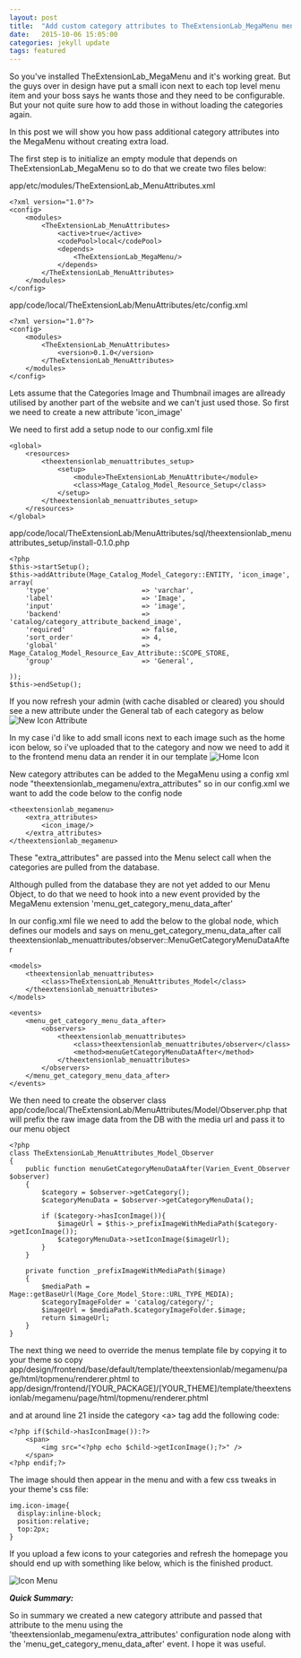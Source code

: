 ```yaml
---
layout: post
title:  "Add custom category attributes to TheExtensionLab_MegaMenu menu"
date:   2015-10-06 15:05:00
categories: jekyll update
tags: featured
---
```

So you've installed TheExtensionLab_MegaMenu and it's working great. But the guys over in design have put a small icon next to each top level menu item and your boss says he wants those and they need to be configurable. But your not quite sure how to add those in without loading the categories again.

In this post we will show you how pass additional category attributes into the MegaMenu without creating extra load.

The first step is to initialize an empty module that depends on TheExtensionLab_MegaMenu so to do that we create two files below:

app/etc/modules/TheExtensionLab_MenuAttributes.xml

```
<?xml version="1.0"?>
<config>
    <modules>
        <TheExtensionLab_MenuAttributes>
            <active>true</active>
            <codePool>local</codePool>
            <depends>
                <TheExtensionLab_MegaMenu/>
            </depends>
        </TheExtensionLab_MenuAttributes>
    </modules>
</config>
```

app/code/local/TheExtensionLab/MenuAttributes/etc/config.xml

```
<?xml version="1.0"?>
<config>
    <modules>
        <TheExtensionLab_MenuAttributes>
            <version>0.1.0</version>
        </TheExtensionLab_MenuAttributes>
    </modules>
</config>
````

Lets assume that the Categories Image and Thumbnail images are allready utilised by another part of the website and we can't just used those. So first we need to create a new attribute 'icon_image'

We need to first add a setup node to our config.xml file

```
<global>
    <resources>
        <theextensionlab_menuattributes_setup>
            <setup>
                <module>TheExtensionLab_MenuAttribute</module>
                <class>Mage_Catalog_Model_Resource_Setup</class>
            </setup>
        </theextensionlab_menuattributes_setup>
    </resources>
</global>
```

app/code/local/TheExtensionLab/MenuAttributes/sql/theextensionlab\_menuattributes\_setup/install-0.1.0.php

```
<?php
$this->startSetup();
$this->addAttribute(Mage_Catalog_Model_Category::ENTITY, 'icon_image', array(
    'type'                       => 'varchar',
    'label'                      => 'Image',
    'input'                      => 'image',
    'backend'                    => 'catalog/category_attribute_backend_image',
    'required'                   => false,
    'sort_order'                 => 4,
    'global'                     => Mage_Catalog_Model_Resource_Eav_Attribute::SCOPE_STORE,
    'group'                      => 'General',

));
$this->endSetup();
```

If you now refresh your admin (with cache disabled or cleared) you should see a new attribute under the General tab of each category as below
![New Icon Attribute](../../../../../assets/images/menuattributes/new-icon-image.jpg "New Icon Attribute")

In my case i'd like to add small icons next to each image such as the home icon below, so i've uploaded that to the category and now we need to add it to the frontend menu data an render it in our template
![Home Icon](../../../../../assets/images/menuattributes/home-icon-uploaded.jpg "Home Icon")

New category attributes can be added to the MegaMenu using a config xml node "theextensionlab_megamenu/extra_attributes" so in our config.xml we want to add the code below to the config node

```
<theextensionlab_megamenu>
    <extra_attributes>
        <icon_image/>
    </extra_attributes>
</theextensionlab_megamenu>
```

These "extra_attributes" are passed into the Menu select call when the categories are pulled from the database.

Although pulled from the database they are not yet added to our Menu Object, to do that we need to hook into a new event provided by the MegaMenu extension 'menu\_get\_category\_menu\_data\_after'

In our config.xml file we need to add the below to the global node, which defines our models and says on menu\_get\_category\_menu\_data\_after call theextensionlab_menuattributes/observer::MenuGetCategoryMenuDataAfter

```
<models>
    <theextensionlab_menuattributes>
        <class>TheExtensionLab_MenuAttributes_Model</class>
    </theextensionlab_menuattributes>
</models>

<events>
    <menu_get_category_menu_data_after>
        <observers>
            <theextensionlab_menuattributes>
                <class>theextensionlab_menuattributes/observer</class>
                <method>menuGetCategoryMenuDataAfter</method>
            </theextensionlab_menuattributes>
        </observers>
    </menu_get_category_menu_data_after>
</events>
```

We then need to create the observer class
app/code/local/TheExtensionLab/MenuAttributes/Model/Observer.php that will prefix the raw image data from the DB with the media url and pass it to our menu object

```
<?php
class TheExtensionLab_MenuAttributes_Model_Observer
{
    public function menuGetCategoryMenuDataAfter(Varien_Event_Observer $observer)
    {
        $category = $observer->getCategory();
        $categoryMenuData = $observer->getCategoryMenuData();

        if ($category->hasIconImage()){
            $imageUrl = $this->_prefixImageWithMediaPath($category->getIconImage());
            $categoryMenuData->setIconImage($imageUrl);
        }
    }

    private function _prefixImageWithMediaPath($image)
    {
        $mediaPath = Mage::getBaseUrl(Mage_Core_Model_Store::URL_TYPE_MEDIA);
        $categoryImageFolder = 'catalog/category/';
        $imageUrl = $mediaPath.$categoryImageFolder.$image;
        return $imageUrl;
    }
}
```

The next thing we need to override the menus template file by copying it to your theme so copy
app/design/frontend/base/default/template/theextensionlab/megamenu/page/html/topmenu/renderer.phtml to app/design/frontend/[YOUR_PACKAGE]/[YOUR_THEME]/template/theextensionlab/megamenu/page/html/topmenu/renderer.phtml

and at around line 21 inside the category \<a> tag add the following code:

```
<?php if($child->hasIconImage()):?>
    <span>
        <img src="<?php echo $child->getIconImage();?>" />
    </span>
<?php endif;?>
```

The image should then appear in the menu and with a few css tweaks in your theme's css file:

```
img.icon-image{
  display:inline-block;
  position:relative;
  top:2px;
}

```

If you upload a few icons to your categories and refresh the homepage you should end up with something like below, which is the finished product.

![Icon Menu](../../../../../assets/images/menuattributes/icon-menu.jpg "Icon Menu")

***Quick Summary:***

So in summary we created a new category attribute and passed that attribute to the menu using the 'theextensionlab\_megamenu/extra\_attributes' configuration node along with the 'menu\_get\_category\_menu\_data\_after' event. I hope it was useful.